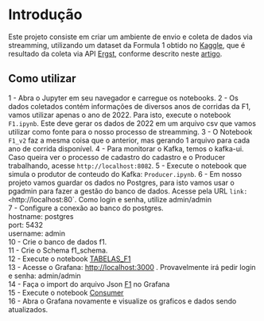 # Introdução

Este projeto consiste em criar um ambiente de envio e coleta de dados via streamming, utilizando um dataset da Formula 1 obtido no [Kaggle](https://www.kaggle.com/datasets/rohanrao/formula-1-world-championship-1950-2020), que é resultado da coleta via API [Ergst](http://ergast.com/mrd/), conforme descrito neste [artigo](https://www.kdnuggets.com/building-a-formula-1-streaming-data-pipeline-with-kafka-and-risingwave).  

## Como utilizar

1 - Abra o Jupyter em seu navegador e carregue os notebooks. 
2 - Os dados coletados contém informações de diversos anos de corridas da F1, vamos utilizar apenas o ano de 2022. Para isto, execute o notebook `F1.ipynb`. Este deve gerar os dados de 2022 em um arquivo csv que vamos utilizar como fonte para o nosso processo de streamming. 
3 - O Notebook `F1_v2` faz a mesma coisa que o anterior, mas gerando 1 arquivo para cada ano de corrida disponível.
4 - Para monitorar o Kafka, temos o kafka-ui. Caso queira ver o processo de cadastro do cadastro e o Producer trabalhando, acesse `http://localhost:8082`. 
5 - Execute o notebook que simula o produtor de conteudo do Kafka: `Producer.ipynb`. 
6 - Em nosso projeto vamos guardar os dados no Postgres, para isto vamos usar o pgadmin para fazer a gestão do banco de dados. Acesse pela URL `link: <`http://localhost:80`. Como login e senha, utilize admin/admin <br>
7 - Configure a conexão ao banco do postgres. <br>
    hostname: postgres <br>
    port: 5432 <br>
    username: admin <br>
10 - Crie o banco de dados f1. <br>
11 - Crie o Schema f1_schema. <br>
12 - Execute o notebook [TABELAS_F1](jupyter\TABELAS_F1.ipynb) <br>
13 - Acesse o Grafana: <http://localhost:3000> . Provavelmente irá pedir login e senha: admin/admin <br>
14 - Faça o import do arquivo Json [F1](grafana\f1.json) no Grafana <br>
15 - Execute o notebook [Consumer](jupyter\Consumer.ipynb) <br>
16 - Abra o Grafana novamente e visualize os graficos e dados sendo atualizados. 